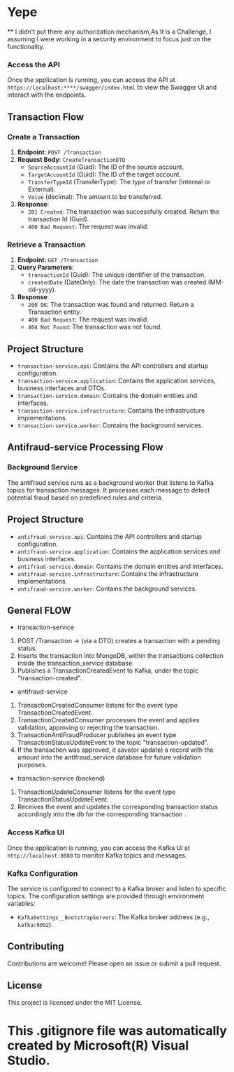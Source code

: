 # Yepe
** I didn't put there any authorization mechanism,As It is a Challenge, I assuming I were working in a security environment to focus just on the functionality.

### Access the API

Once the application is running, you can access the API at `https://localhost:****/swagger/index.html` to view the Swagger UI and interact with the endpoints.

## Transaction Flow

### Create a Transaction

1. **Endpoint**: `POST /Transaction`
2. **Request Body**: `CreateTransactionDTO`
   - `SourceAccountId` (Guid): The ID of the source account.
   - `TargetAccountId` (Guid): The ID of the target account.
   - `TransferTypeId` (TransferType): The type of transfer (Internal or External).
   - `Value` (decimal): The amount to be transferred.
3. **Response**: 
   - `201 Created`: The transaction was successfully created. Return the transaction Id (Guid).
   - `400 Bad Request`: The request was invalid.

### Retrieve a Transaction

1. **Endpoint**: `GET /Transaction`
2. **Query Parameters**:
   - `transactionId` (Guid): The unique identifier of the transaction.
   - `createdDate` (DateOnly): The date the transaction was created (MM-dd-yyyy).
3. **Response**:
   - `200 OK`: The transaction was found and returned. Return a Transaction entity.
   - `400 Bad Request`: The request was invalid.
   - `404 Not Found`: The transaction was not found.

## Project Structure

- `transaction-service.api`: Contains the API controllers and startup configuration.
- `transaction-service.application`: Contains the application services, business interfaces and DTOs.
- `transaction-service.domain`: Contains the domain entities and interfaces.
- `transaction-service.infrastructure`: Contains the infrastructure implementations.
- `transaction-service.worker`: Contains the background services.

## Antifraud-service Processing Flow

### Background Service

The antifraud service runs as a background worker that listens to Kafka topics for transaction messages. It processes each message to detect potential fraud based on predefined rules and criteria.

## Project Structure

- `antifraud-service.api`: Contains the API controllers and startup configuration.
- `antifraud-service.application`: Contains the application services and business interfaces.
- `antifraud-service.domain`: Contains the domain entities and interfaces.
- `antifraud-service.infrastructure`: Contains the infrastructure implementations.
- `antifraud-service.worker`: Contains the background services.

## General FLOW 

- transaction-service  
1) POST /Transaction -> (via a DTO) creates a transaction with a pending status.  
2) Inserts the transaction into MongoDB, within the transactions collection inside the transaction_service database.  
3) Publishes a TransactionCreatedEvent to Kafka, under the topic "transaction-created".  

- antifraud-service  
1) TransactionCreatedConsumer listens for the event type TransactionCreatedEvent.  
2) TransactionCreatedConsumer processes the event and applies validation, approving or rejecting the transaction.  
3) TransactionAntiFraudProducer publishes an event type TransactionStatusUpdateEvent to the topic "transaction-updated".  
4) If the transaction was approved, it save(or update)  a record with the amount into the antifraud_service database for future validation purposes.  

 - transaction-service (backend)  
1) TransactionUpdateConsumer listens for the event type TransactionStatusUpdateEvent.  
2) Receives the event and updates the corresponding transaction status accordingly into the db for the corresponding  transaction .  

### Access Kafka UI

Once the application is running, you can access the Kafka UI at `http://localhost:8080` to monitor Kafka topics and messages.


### Kafka Configuration

The service is configured to connect to a Kafka broker and listen to specific topics. The configuration settings are provided through environment variables:

- `KafkaSettings__BootstrapServers`: The Kafka broker address (e.g., `kafka:9092`).


## Contributing

Contributions are welcome! Please open an issue or submit a pull request.

## License

This project is licensed under the MIT License.
# This .gitignore file was automatically created by Microsoft(R) Visual Studio.